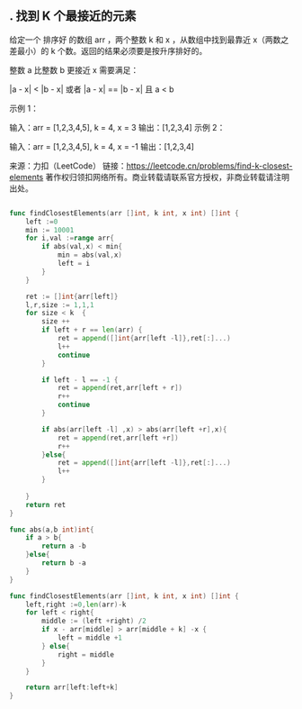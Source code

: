 ## . 找到 K 个最接近的元素

给定一个 排序好 的数组 arr ，两个整数 k 和 x ，从数组中找到最靠近 x（两数之差最小）的 k 个数。返回的结果必须要是按升序排好的。

整数 a 比整数 b 更接近 x 需要满足：

|a - x| < |b - x| 或者
|a - x| == |b - x| 且 a < b
 

示例 1：

输入：arr = [1,2,3,4,5], k = 4, x = 3
输出：[1,2,3,4]
示例 2：

输入：arr = [1,2,3,4,5], k = 4, x = -1
输出：[1,2,3,4]

来源：力扣（LeetCode）
链接：https://leetcode.cn/problems/find-k-closest-elements
著作权归领扣网络所有。商业转载请联系官方授权，非商业转载请注明出处。
```go

func findClosestElements(arr []int, k int, x int) []int {
    left :=0
    min := 10001
    for i,val :=range arr{
        if abs(val,x) < min{
            min = abs(val,x)
            left = i  
        }
    }

    ret := []int{arr[left]}
    l,r,size := 1,1,1
    for size < k  {        
        size ++
        if left + r == len(arr) {            
            ret = append([]int{arr[left -l]},ret[:]...)
            l++
            continue
        }

        if left - l == -1 {            
            ret = append(ret,arr[left + r])
            r++
            continue
        }

        if abs(arr[left -l] ,x) > abs(arr[left +r],x){            
            ret = append(ret,arr[left +r])
            r++
        }else{            
            ret = append([]int{arr[left -l]},ret[:]...)
            l++
        }
        
    } 
    return ret
}

func abs(a,b int)int{
    if a > b{
        return a -b
    }else{
        return b -a
    }
}

func findClosestElements(arr []int, k int, x int) []int {
    left,right :=0,len(arr)-k
    for left < right{
        middle := (left +right) /2
        if x - arr[middle] > arr[middle + k] -x {
            left = middle +1
        } else{
            right = middle
        }
    }

    return arr[left:left+k]
}

```
